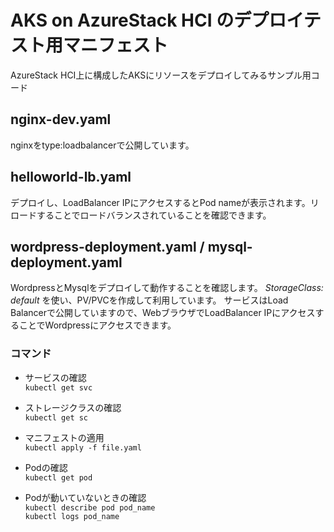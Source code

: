 # AKS on AzureStack HCI のデプロイテスト用マニフェスト  

AzureStack HCI上に構成したAKSにリソースをデプロイしてみるサンプル用コード  

## nginx-dev.yaml
nginxをtype:loadbalancerで公開しています。

## helloworld-lb.yaml
デプロイし、LoadBalancer IPにアクセスするとPod nameが表示されます。リロードすることでロードバランスされていることを確認できます。

## wordpress-deployment.yaml / mysql-deployment.yaml
WordpressとMysqlをデプロイして動作することを確認します。
*StorageClass: default* を使い、PV/PVCを作成して利用しています。
サービスはLoad Balancerで公開していますので、WebブラウザでLoadBalancer IPにアクセスすることでWordpressにアクセスできます。  


### コマンド  
- サービスの確認  
  `kubectl get svc`

- ストレージクラスの確認  
  `kubectl get sc`  

- マニフェストの適用  
  `kubectl apply -f file.yaml`

- Podの確認  
  `kubectl get pod`

- Podが動いていないときの確認  
  `kubectl describe pod pod_name`      
  `kubectl logs pod_name`  




